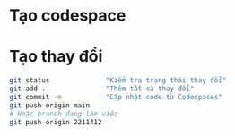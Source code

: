 # Tạo codespace

# Tạo thay đổi
```bash
git status              "Kiểm tra trạng thái thay đổi"
git add .               "Thêm tất cả thay đổi"
git commit -m           "Cập nhật code từ Codespaces"
git push origin main   
# Hoặc branch đang làm việc
git push origin 2211412
```